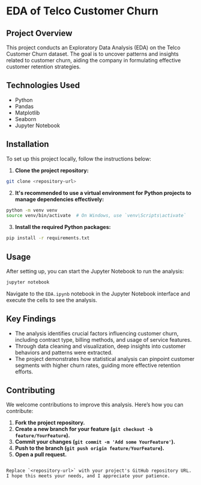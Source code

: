 
# EDA of Telco Customer Churn

## Project Overview
This project conducts an Exploratory Data Analysis (EDA) on the Telco Customer Churn dataset. The goal is to uncover patterns and insights related to customer churn, aiding the company in formulating effective customer retention strategies.

## Technologies Used
- Python
- Pandas
- Matplotlib
- Seaborn
- Jupyter Notebook

## Installation
To set up this project locally, follow the instructions below:

1. **Clone the project repository:**
```bash
git clone <repository-url>
```

2. **It's recommended to use a virtual environment for Python projects to manage dependencies effectively:**
```bash
python -m venv venv
source venv/bin/activate  # On Windows, use `venv\Scripts\activate`
```

3. **Install the required Python packages:**
```bash
pip install -r requirements.txt
```

## Usage
After setting up, you can start the Jupyter Notebook to run the analysis:
```bash
jupyter notebook
```
Navigate to the `EDA.ipynb` notebook in the Jupyter Notebook interface and execute the cells to see the analysis.

## Key Findings
- The analysis identifies crucial factors influencing customer churn, including contract type, billing methods, and usage of service features.
- Through data cleaning and visualization, deep insights into customer behaviors and patterns were extracted.
- The project demonstrates how statistical analysis can pinpoint customer segments with higher churn rates, guiding more effective retention efforts.

## Contributing
We welcome contributions to improve this analysis. Here’s how you can contribute:
1. **Fork the project repository.**
2. **Create a new branch for your feature (`git checkout -b feature/YourFeature`).**
3. **Commit your changes (`git commit -m 'Add some YourFeature'`).**
4. **Push to the branch (`git push origin feature/YourFeature`).**
5. **Open a pull request.**
```

Replace `<repository-url>` with your project's GitHub repository URL. I hope this meets your needs, and I appreciate your patience.
